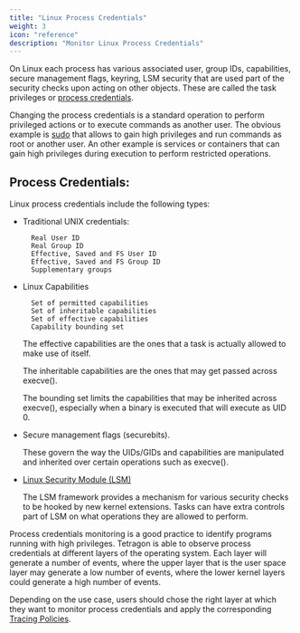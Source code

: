 ```yaml
---
title: "Linux Process Credentials"
weight: 3
icon: "reference"
description: "Monitor Linux Process Credentials"
---
```


On Linux each process has various associated user, group IDs, capabilities,
secure management flags, keyring, LSM security that are used part of the
security checks upon acting on other objects. These are called the task
privileges or
[process credentials](https://www.kernel.org/doc/html/latest/security/credentials.html#task-credentials).

Changing the process credentials is a standard operation to perform privileged
actions or to execute commands as another user. The obvious example is
[sudo](https://www.sudo.ws/) that allows to gain high privileges and run commands
as root or another user. An other example is services or containers that can
gain high privileges during execution to perform restricted operations.


## Process Credentials:

Linux process credentials include the following types:

* Traditional UNIX credentials:

        Real User ID
        Real Group ID
        Effective, Saved and FS User ID
        Effective, Saved and FS Group ID
        Supplementary groups

* Linux Capabilities

        Set of permitted capabilities
        Set of inheritable capabilities
        Set of effective capabilities
        Capability bounding set

    The effective capabilities are the ones that a task is actually allowed to make use of itself.

    The inheritable capabilities are the ones that may get passed across execve().

    The bounding set limits the capabilities that may be inherited across execve(), especially when a binary is executed that will execute as UID 0.

* Secure management flags (securebits).

    These govern the way the UIDs/GIDs and capabilities are manipulated and inherited over certain operations such as execve().

* [Linux Security Module (LSM)](https://www.kernel.org/doc/html/latest/admin-guide/LSM/index.html)

    The LSM framework provides a mechanism for various security checks to be hooked by new kernel extensions.
    Tasks can have extra controls part of LSM on what operations they
    are allowed to perform.



Process credentials monitoring is a good practice to identify programs
running with high privileges. Tetragon is able to observe process credentials at
different layers of the operating system. Each layer will generate a number of events,
where the upper layer that is the user space layer may generate a low number
of events, where the lower kernel layers could generate a high number of events.

Depending on the use case, users should chose the right layer at which they want to
monitor process credentials and apply the corresponding [Tracing Policies](/docs/reference/tracing-policy).
